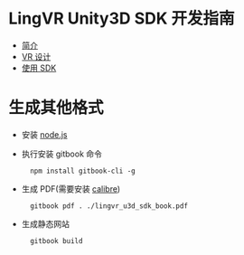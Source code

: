 # LingVR Unity3D SDK 开发指南

* [简介](introduction.md)
* [VR 设计](design.md)
* [使用 SDK](development.md)

# 生成其他格式

* 安装 [node.js](https://nodejs.org/en/)

* 执行安装 gitbook 命令
	
		npm install gitbook-cli -g
	
* 生成 PDF(需要安装 [calibre](http://www.calibre-ebook.com/download_windows))

		gitbook pdf . ./lingvr_u3d_sdk_book.pdf
	
* 生成静态网站

		gitbook build
		
